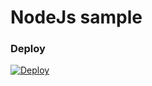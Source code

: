 
# NodeJs sample

### Deploy 
[![Deploy](https://cdn.rawgit.com/thedigitalgarage/digitalgarage-assets/master/images/favicon.png)](https://localhost:8081/api/deploy/nodejs)
